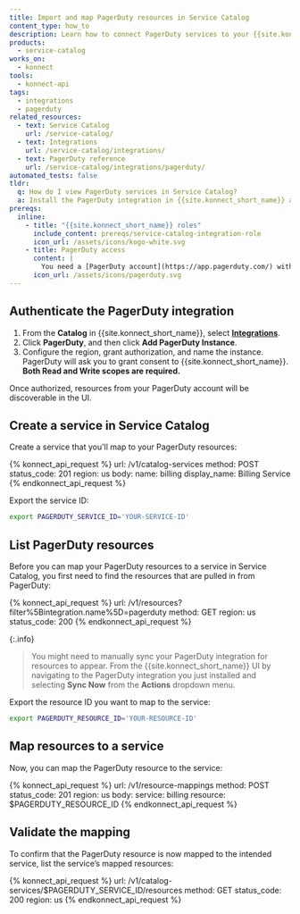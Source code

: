 ```yaml
---
title: Import and map PagerDuty resources in Service Catalog
content_type: how_to
description: Learn how to connect PagerDuty services to your {{site.konnect_catalog}} service in {{site.konnect_short_name}}.
products:
  - service-catalog
works_on:
  - konnect
tools:
  - konnect-api
tags:
  - integrations
  - pagerduty
related_resources:
  - text: Service Catalog
    url: /service-catalog/
  - text: Integrations
    url: /service-catalog/integrations/
  - text: PagerDuty reference
    url: /service-catalog/integrations/pagerduty/
automated_tests: false
tldr:
  q: How do I view PagerDuty services in Service Catalog?
  a: Install the PagerDuty integration in {{site.konnect_short_name}} and authorize it with both read and write scopes. Create a Service Catalog service and associate it with your PagerDuty services to display metadata and enable event tracking. 
prereqs:
  inline:
    - title: "{{site.konnect_short_name}} roles"
      include_content: prereqs/service-catalog-integration-role
      icon_url: /assets/icons/kogo-white.svg
    - title: PagerDuty access
      content: |
        You need a [PagerDuty account](https://app.pagerduty.com/) with a PagerDuty service you want to pull in to {{site.konnect_short_name}}.
      icon_url: /assets/icons/pagerduty.svg
---
```


## Authenticate the PagerDuty integration

1. From the **Catalog** in {{site.konnect_short_name}}, select **[Integrations](https://cloud.konghq.com/us/service-catalog/integrations)**. 
2. Click **PagerDuty**, and then click **Add PagerDuty Instance**.
3. Configure the region, grant authorization, and name the instance. 
   PagerDuty will ask you to grant consent to {{site.konnect_short_name}}. **Both Read and Write scopes are required.**

Once authorized, resources from your PagerDuty account will be discoverable in the UI.

## Create a service in Service Catalog

Create a service that you'll map to your PagerDuty resources:

<!--vale off-->
{% konnect_api_request %}
url: /v1/catalog-services
method: POST
status_code: 201
region: us
body:
  name: billing
  display_name: Billing Service
{% endkonnect_api_request %}
<!--vale on-->

Export the service ID:

```sh
export PAGERDUTY_SERVICE_ID='YOUR-SERVICE-ID'
```

## List PagerDuty resources

Before you can map your PagerDuty resources to a service in Service Catalog, you first need to find the resources that are pulled in from PagerDuty:

<!--vale off-->
{% konnect_api_request %}
url: /v1/resources?filter%5Bintegration.name%5D=pagerduty
method: GET
region: us
status_code: 200
{% endkonnect_api_request %}
<!--vale on-->

{:.info}
> You might need to manually sync your PagerDuty integration for resources to appear. From the {{site.konnect_short_name}} UI by navigating to the PagerDuty integration you just installed and selecting **Sync Now** from the **Actions** dropdown menu.

Export the resource ID you want to map to the service:

```sh
export PAGERDUTY_RESOURCE_ID='YOUR-RESOURCE-ID'
```

## Map resources to a service

Now, you can map the PagerDuty resource to the service:

<!--vale off-->
{% konnect_api_request %}
url: /v1/resource-mappings
method: POST
status_code: 201
region: us
body:
  service: billing
  resource: $PAGERDUTY_RESOURCE_ID
{% endkonnect_api_request %}
<!--vale on-->


## Validate the mapping

To confirm that the PagerDuty resource is now mapped to the intended service, list the service’s mapped resources:

<!--vale off-->
{% konnect_api_request %}
url: /v1/catalog-services/$PAGERDUTY_SERVICE_ID/resources
method: GET
status_code: 200
region: us
{% endkonnect_api_request %}
<!--vale on-->
